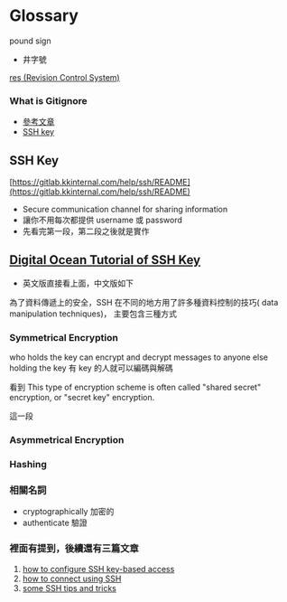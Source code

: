 # Glossary

pound sign
* 井字號

[res \(Revision Control System\)](https://en.wikipedia.org/wiki/Revision_Control_System)

### What is Gitignore

* [參考文章](https://ithelp.ithome.com.tw/articles/10138831)
* [SSH key](https://help.github.com/articles/generating-a-new-ssh-key-and-adding-it-to-the-ssh-agent/)

## SSH Key

[https://gitlab.kkinternal.com/help/ssh/README](https://gitlab.kkinternal.com/help/ssh/README)

* Secure communication channel for sharing information
* 讓你不用每次都提供 username 或 password
* 先看完第一段，第二段之後就是實作

## [Digital Ocean Tutorial of SSH Key](https://www.digitalocean.com/community/tutorials/understanding-the-ssh-encryption-and-connection-process)

* 英文版直接看上面，中文版如下

為了資料傳遞上的安全，SSH 在不同的地方用了許多種資料控制的技巧\( data manipulation techniques\)， 主要包含三種方式

### Symmetrical Encryption

who holds the key can encrypt and decrypt messages to anyone else holding the key 有 key 的人就可以編碼與解碼

看到 This type of encryption scheme is often called "shared secret" encryption, or "secret key" encryption.

這一段

### Asymmetrical Encryption

### Hashing

### 相關名詞

* cryptographically 加密的
* authenticate 驗證

### 裡面有提到，後續還有三篇文章

1. [how to configure SSH key-based access](https://www.digitalocean.com/community/tutorials/how-to-configure-ssh-key-based-authentication-on-a-linux-server)
2. [how to connect using SSH](https://www.digitalocean.com/community/tutorials/how-to-use-ssh-to-connect-to-a-remote-server-in-ubuntu)
3. [some SSH tips and tricks](https://www.digitalocean.com/community/tutorials/ssh-essentials-working-with-ssh-servers-clients-and-keys)

